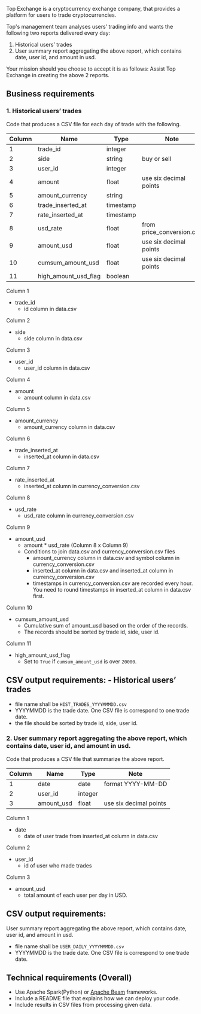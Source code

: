 Top Exchange is a cryptocurrency exchange company, that provides a platform for users to trade cryptocurrencies. 


Top's management team analyses users’ trading info and wants the following two reports delivered every day:

1. Historical users’ trades
2. User summary report aggregating the above report, which contains date, user id, and amount in usd.


Your mission should you choose to accept it is as follows:
    Assist Top Exchange in creating the above 2 reports.



## Business requirements

### 1. Historical users’ trades

Code that produces a CSV file for each day of trade with the following.

| Column | Name                 | Type      | Note                      |
|--------|----------------------|-----------|---------------------------|
| 1      | trade_id             | integer   |                           |
| 2      | side                 | string    | buy or sell               |
| 3      | user_id              | integer   |                           |
| 4      | amount               | float     | use six decimal points    |
| 5      | amount_currency      | string    |                           |
| 6      | trade_inserted_at    | timestamp |                           |
| 7      | rate_inserted_at    | timestamp |                           |
| 8      | usd_rate             | float     | from price_conversion.csv |
| 9      | amount_usd           | float     | use six decimal points    |
| 10     | cumsum_amount_usd    | float     | use six decimal points    |
| 11     | high_amount_usd_flag | boolean   |                           |

Column 1

* trade_id
  * id column in data.csv

Column 2

* side
  * side column in data.csv

Column 3

* user_id
  * user_id column in data.csv

Column 4

* amount
  * amount column in data.csv

Column 5

* amount_currency
  * amount_currency column in data.csv

Column 6

* trade_inserted_at
  * inserted_at column in data.csv

Column 7

* rate_inserted_at
  * inserted_at column in currency_conversion.csv

Column 8

* usd_rate
  * usd_rate column in currency_conversion.csv

Column 9

* amount_usd
  * amount * usd_rate (Column 8 x Column 9)
  * Conditions to join data.csv and currency_conversion.csv files
    * amount_currency column in data.csv and symbol column in currency_conversion.csv
    * inserted_at column in data.csv and inserted_at column in currency_conversion.csv
    * timestamps in currency_conversion.csv are recorded every hour. You need to round timestamps in inserted_at column in data.csv first.
  

Column 10

* cumsum_amount_usd
  * Cumulative sum of amount_usd based on the order of the records.
  * The records should be sorted by trade id, side, user id.

Column 11

* high_amount_usd_flag
  * Set to `True` if `cumsum_amount_usd` is over `20000`.


## CSV output requirements: - Historical users’ trades
- file name shall be `HIST_TRADES_YYYYMMMDD.csv`
- YYYYMMDD is the trade date. One CSV file is correspond to one trade date.
- the file should be sorted by trade id, side, user id.

  









### 2. User summary report aggregating the above report, which contains date, user id, and amount in usd.


Code that produces a CSV file that summarize the above report.

| Column | Name       | Type    | Note                   |
|--------|------------|---------|------------------------|
| 1      | date       | date    | format YYYY-MM-DD      |
| 2      | user_id    | integer |                        |
| 3      | amount_usd | float   | use six decimal points |


Column 1

* date
  * date of user trade from inserted_at column in data.csv
  
Column 2

* user_id
  * id of user who made trades
  
Column 3

* amount_usd
  * total amount of each user per day in USD.
  

## CSV output requirements: 

User summary report aggregating the above report, which contains date, user id, and amount in usd.

- file name shall be `USER_DAILY_YYYYMMMDD.csv`
- YYYYMMDD is the trade date. One CSV file is correspond to one trade date.



## Technical requirements (Overall)

-  Use Apache Spark(Python) or [Apache Beam](https://beam.apache.org/) frameworks.
-  Include a README file that explains how we can deploy your code.
-  Include results in CSV files from processing given data.



